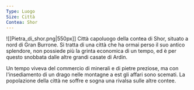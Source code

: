 ```yaml
---
Type: Luogo
Size: Città
Contea: Shor
---
```


![[Pietra_di_shor.png|550px]]
Città capoluogo della contea di Shor, situato a nord di Gran Burrone. Si tratta di una città che ha ormai perso il suo antico splendore, non possiede più la grinta economica di un tempo, ed è per questo snobbata dalle altre grandi casate di Ardin. 

Un tempo viveva del commercio di minerali e di pietre preziose, ma con l'insediamento di un drago nelle montagne a est gli affari sono scemati. La popolazione della città ne soffre e sogna una rivalsa sulle altre contee.